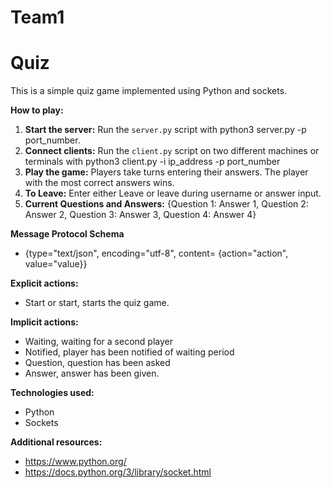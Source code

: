 # Team1

# Quiz

This is a simple quiz game implemented using Python and sockets.

**How to play:**
1. **Start the server:** Run the `server.py` script with python3 server.py -p port_number.
2. **Connect clients:** Run the `client.py` script on two different machines or terminals with python3 client.py -i ip_address -p port_number
3. **Play the game:** Players take turns entering their answers. The player with the most correct answers wins.
4. **To Leave:** Enter either Leave or leave during username or answer input.
5. **Current Questions and Answers:** {Question 1: Answer 1, Question 2: Answer 2, Question 3: Answer 3, Question 4: Answer 4}

**Message Protocol Schema**
* {type="text/json", encoding="utf-8", content= {action="action", value="value}}

**Explicit actions:**
* Start or start, starts the quiz game.

**Implicit actions:**
* Waiting, waiting for a second player
* Notified, player has been notified of waiting period
* Question, question has been asked
* Answer, answer has been given.

**Technologies used:**
* Python
* Sockets

**Additional resources:**
* https://www.python.org/
* https://docs.python.org/3/library/socket.html
